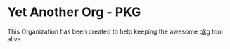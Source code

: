 # Yet Another Org - PKG

This Organization has been created to help keeping the awesome [pkg](https://github.com/vercel/pkg) tool alive.
